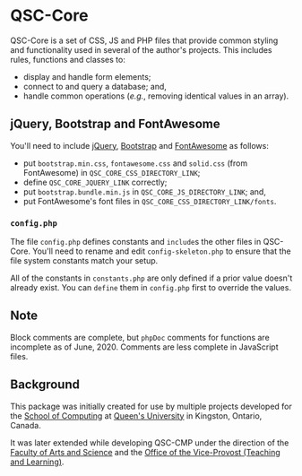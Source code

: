 # QSC-Core
QSC-Core is a set of CSS, JS and PHP files that provide common styling and functionality used in several of the author's projects. This includes rules, functions and classes to:
- display and handle form elements;
- connect to and query a database; and,
- handle common operations (*e.g.*, removing identical values in an array).


## jQuery, Bootstrap and FontAwesome
You'll need to include [jQuery](https://jquery.com/download/), [Bootstrap](https://getbootstrap.com/docs/4.4/getting-started/download/) and [FontAwesome](https://fontawesome.com/how-to-use/on-the-web/setup/hosting-font-awesome-yourself) as follows:
- put `bootstrap.min.css`, `fontawesome.css` and `solid.css` (from FontAwesome) in `QSC_CORE_CSS_DIRECTORY_LINK`;
- define `QSC_CORE_JQUERY_LINK` correctly;
- put `bootstrap.bundle.min.js` in `QSC_CORE_JS_DIRECTORY_LINK`; and,
- put FontAwesome's font files in `QSC_CORE_CSS_DIRECTORY_LINK/fonts`.


### `config.php`
The file `config.php` defines constants and `include`s the other files in QSC-Core. You'll need to rename and edit `config-skeleton.php` to ensure that the file system constants match your setup.

All of the constants in `constants.php` are only defined if a prior value doesn't already exist. You can `define` them in `config.php` first to override the values.


## Note
Block comments are complete, but `phpDoc` comments for functions are incomplete as of June, 2020. Comments are less complete in JavaScript files.


## Background
This package was initially created for use by  multiple projects developed for the [School of Computing](https://www.cs.queensu.ca/) at [Queen's University](https://www.queensu.ca/) in Kingston, Ontario, Canada.

It was later extended while developing QSC-CMP under the direction of the [Faculty of Arts and Science](https://www.queensu.ca/artsci/) and the [Office of the Vice-Provost (Teaching and Learning)](https://www.queensu.ca/provost/teaching-and-learning/vice-provost-teaching-and-learning).
